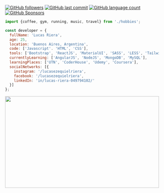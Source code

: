 [![GitHub followers](https://img.shields.io/github/followers/lucasezequielriera?tab=repositories?label=Follow%20me&logoColor=%21%5BGitHub%20followers%5D%28https%3A%2F%2Fimg.shields.io%2Fgithub%2Ffollowers%2Flucasezequielriera%3Flabel%3DFollow%2520me%26style%3Dsocial%29&style=social)](https://github.com/lucasezequielriera?tab=repositories)
[![GitHub last commit](https://img.shields.io/github/last-commit/lucasezequielriera/React_CoderHouse?label=Last%20Activity&logo=signal&logoColor=green)](https://github.com/lucasezequielriera?tab=repositories)
[![GitHub language count](https://img.shields.io/github/languages/count/lucasezequielriera/escuelasiade_it?color=good&label=Languages&logo=React)](https://github.com/lucasezequielriera)
[![GitHub Sponsors](https://img.shields.io/github/sponsors/lucasezequielriera?color=red&label=Sponsors&logo=w3c)](https://github.com/lucasezequielriera)

```javascript
import {coffee, gym, running, music, travel} from './hobbies';

const developer = {
  fullName: 'Lucas Riera',
  age: 25,
  location: 'Buenos Aires, Argentina',
  code: ['Javascript'. 'HTML', 'CSS'],
  tools: ['Bootstrap', 'ReactJS', 'MaterialUI', 'SASS', 'LESS', 'Tailwind'],
  currentlyLearning: ['AngularJS', 'NodeJS', 'MongoDB', 'MySQL'],
  learningPlaces: ['UTN', 'CoderHouse', 'Udemy', 'Coursera'],
  socialNetworks: [{
    instagram: '/lucasezequielriera',
    facebook: '/lucasezequielriera',
    linkedIn: 'in/lucas-riera-049794102/'
  }]
};
```

<img src="https://media.giphy.com/media/vFKqnCdLPNOKc/giphy.gif" width="100%" height="300" />
